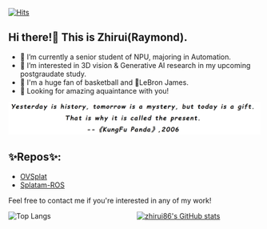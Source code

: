 [![Hits](https://hits.seeyoufarm.com/api/count/incr/badge.svg?url=https%3A%2F%2Fgithub.com%2FZhirui86%2Fzhirui86&count_bg=%2379C83D&title_bg=%23555555&icon=&icon_color=%23E7E7E7&title=pass+by&edge_flat=true)](https://hits.seeyoufarm.com)

## Hi there!👋 This is Zhirui(Raymond).
- 🔭 I’m currently a senior student of NPU, majoring in Automation.
- 🌱 I’m interested in 3D vision & Generative AI research in my upcoming postgraudate study.
- 🏀 I'm a huge fan of basketball and 👑LeBron James.
- 🥰 Looking for amazing aquaintance with you!

![my motto](motto.png)

## ✨Repos✨:
- [OVSplat](https://github.com/Zhirui86/OVSplat)
- [Splatam-ROS](https://github.com/Zhirui86/Splatam-ROS)

Feel free to contact me if you're interested in any of my work!
<div style="display: flex; justify-content: space-between;">
    <div style="width: 49%;">
        <img src="https://github-readme-stats.vercel.app/api/top-langs/?username=zhirui86&layout=compact" alt="Top Langs" style="width: 49%; height: 60%;">
    </div>
    <div style="width: 49%;">
        <a href="https://github.com/anuraghazra/github-readme-stats">
            <img src="https://github-readme-stats.vercel.app/api?username=zhirui86&show_icons=true&count_private=true" alt="zhirui86's GitHub stats" style="width: 49%; height: 60%;">
        </a>
    </div>
</div>

<!--
**Zhirui86/zhirui86** is a ✨ _special_ ✨ repository because its `README.md` (this file) appears on your GitHub profile.

Here are some ideas to get you started:

- 🔭 I’m currently working on ...
- 🌱 I’m currently learning ...
- 👯 I’m looking to collaborate on ...
- 🤔 I’m looking for help with ...
- 💬 Ask me about ...
- 📫 How to reach me: ...
- 😄 Pronouns: ...
- ⚡ Fun fact: ...
-->
